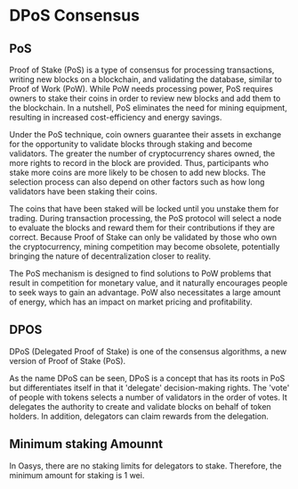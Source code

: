 # DPoS Consensus

## PoS 

Proof of Stake (PoS) is a type of consensus for processing transactions, writing new blocks on a blockchain, and validating the database, similar to Proof of Work (PoW). While PoW needs processing power, PoS requires owners to stake their coins in order to review new blocks and add them to the blockchain. In a nutshell, PoS eliminates the need for mining equipment, resulting in increased cost-efficiency and energy savings.

Under the PoS technique, coin owners guarantee their assets in exchange for the opportunity to validate blocks through staking and become validators. The greater the number of cryptocurrency shares owned, the more rights to record in the block are provided. Thus, participants who stake more coins are more likely to be chosen to add new blocks. The selection process can also depend on other factors such as how long validators have been staking their coins.

The coins that have been staked will be locked until you unstake them for trading. During transaction processing, the PoS protocol will select a node to evaluate the blocks and reward them for their contributions if they are correct. Because Proof of Stake can only be validated by those who own the cryptocurrency, mining competition may become obsolete, potentially bringing the nature of decentralization closer to reality.

The PoS mechanism is designed to find solutions to PoW problems that result in competition for monetary value, and it naturally encourages people to seek ways to gain an advantage. PoW also necessitates a large amount of energy, which has an impact on market pricing and profitability.

## DPOS 

DPoS (Delegated Proof of Stake) is one of the consensus algorithms, a new version of Proof of Stake (PoS).

As the name DPoS can be seen, DPoS is a concept that has its roots in PoS but differentiates itself in that it 'delegate' decision-making rights. The 'vote' of people with tokens selects a number of validators in the order of votes. It delegates the authority to create and validate blocks on behalf of token holders. In addition, delegators can claim rewards from the delegation.

## Minimum staking Amounnt 

In Oasys, there are no staking limits for delegators to stake. Therefore, the minimum amount for staking is 1 wei. 